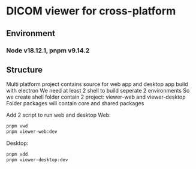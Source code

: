 # DICOM viewer for cross-platform

## Environment

### Node v18.12.1, pnpm v9.14.2

## Structure

Multi platform project contains source for web app and desktop app build with electron
We need at least 2 shell to build seperate 2 environments
So we create shell folder contain 2 project: viewer-web and viewer-desktop
Folder packages will contain core and shared packages

Add 2 script to run web and desktop
Web:

```bash
pnpm vwd
pnpm viewer-web:dev
```

Desktop:

```bash
pnpm vdd
pnpm viewer-desktop:dev
```
